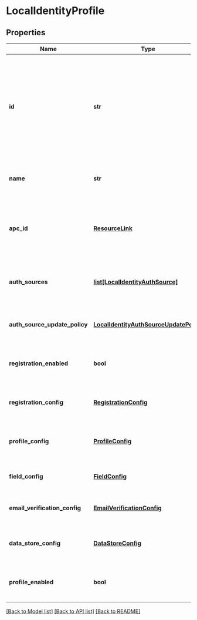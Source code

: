 # LocalIdentityProfile

## Properties
Name | Type | Description | Notes
------------ | ------------- | ------------- | -------------
**id** | **str** | The persistent, unique ID for the local identity profile. It can be any combination of [a-zA-Z0-9._-]. This property is system-assigned if not specified. | [optional] 
**name** | **str** | The local identity profile name. Name is unique. | 
**apc_id** | [**ResourceLink**](ResourceLink.md) | The reference to the authentication policy contract to use for this local identity profile. | 
**auth_sources** | [**list[LocalIdentityAuthSource]**](LocalIdentityAuthSource.md) | The local identity authentication sources. Sources are unique. | [optional] 
**auth_source_update_policy** | [**LocalIdentityAuthSourceUpdatePolicy**](LocalIdentityAuthSourceUpdatePolicy.md) | The attribute update policy for authentication sources. | [optional] 
**registration_enabled** | **bool** | Whether the registration configuration is enabled or not. | [optional] 
**registration_config** | [**RegistrationConfig**](RegistrationConfig.md) | The local identity profile registration configuration. | [optional] 
**profile_config** | [**ProfileConfig**](ProfileConfig.md) | The local identity profile management configuration. | [optional] 
**field_config** | [**FieldConfig**](FieldConfig.md) | The local identity profile field configuration. | [optional] 
**email_verification_config** | [**EmailVerificationConfig**](EmailVerificationConfig.md) | The local identity email verification configuration. | [optional] 
**data_store_config** | [**DataStoreConfig**](DataStoreConfig.md) | The local identity profile data store configuration. | [optional] 
**profile_enabled** | **bool** | Whether the profile configuration is enabled or not. | [optional] 

[[Back to Model list]](../README.md#documentation-for-models) [[Back to API list]](../README.md#documentation-for-api-endpoints) [[Back to README]](../README.md)


